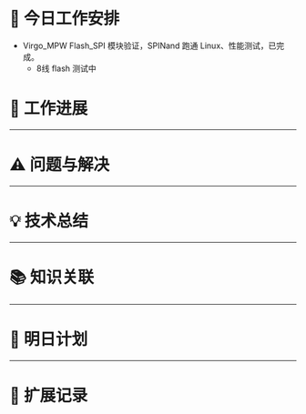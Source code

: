 


# **🔧 今日工作安排**
- Virgo_MPW Flash_SPI 模块验证，SPINand 跑通 Linux、性能测试，已完成。
	- 8线 flash 测试中



# **📌 工作进展**



---

# **⚠️ 问题与解决**


---

# **💡 技术总结**


---

# **📚 知识关联**


---
# **📌 明日计划**


---

# **💬 扩展记录**




